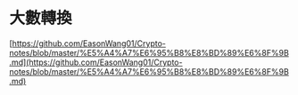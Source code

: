 # 大數轉換

[https://github.com/EasonWang01/Crypto-notes/blob/master/%E5%A4%A7%E6%95%B8%E8%BD%89%E6%8F%9B.md](https://github.com/EasonWang01/Crypto-notes/blob/master/%E5%A4%A7%E6%95%B8%E8%BD%89%E6%8F%9B.md)
